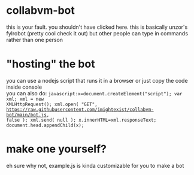 # collabvm-bot
this is your fault. you shouldn't have clicked here. this is basically unzor's fylrobot (pretty cool check it out) but other people can type in commands rather than one person

# "hosting" the bot
you can use a nodejs script that runs it in a browser or just copy the code inside console<br>
you can also do: <code>javascript:x=document.createElement("script"); var xml; xml = new XMLHttpRequest(); xml.open( "GET", https://raw.githubusercontent.com/imightexist/collabvm-bot/main/bot.js, false ); xml.send( null ); x.innerHTML=xml.responseText; document.head.appendChild(x);</code>

# make one yourself?
eh sure why not, example.js is kinda customizable for you to make a bot

